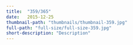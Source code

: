 ```yaml
---
title:  "359/365"
date:   2015-12-25
thumbnail-path: "thumbnails/thumbnail-359.jpg"
full-path: "full-size/full-size-359.jpg"
short-description: "Description"
---
```

